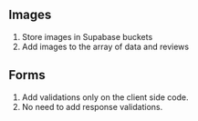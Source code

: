 ## Images

1. Store images in Supabase buckets
2. Add images to the array of data and reviews

## Forms

1. Add validations only on the client side code.
2. No need to add response validations.
